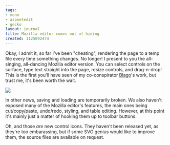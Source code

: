 ```yaml
---
tags:
- mono
- aspnetedit
- gecko
layout: journal
title: Mozilla editor comes out of hiding
created: 1125092474
---
```

Okay, I admit it, so far I've been "cheating", rendering the page to a temp file every time something changes. No longer! I present to you the all-singing, all-dancing Mozilla editor version. You can select controls on the surface, type text straight into the page, resize controls, and drag-n-drop! This is the first you'll have seen of my co-conspirator <a href="http://www.dachev.com/blog/">Blago</a>'s work, but trust me, it's been worth the wait.

<a href="http://mjhutchinson.com/files/images/MonoScreenshots/AspNetEdit3.png"><img src="http://mjhutchinson.com/files/images/MonoScreenshots/AspNetEdit3-t.png"/></a>

In other news, saving and loading are temporarily broken. We also haven't exposed many of the Mozilla editor's features, the main ones being cut/copy/paste, undo/redo, styling, and table editing. However, at this point it's mainly just a matter of hooking them up to toolbar buttons.

Oh, and those <em>are</em> new control icons. They haven't been released yet, as they're too embarassing, but if some SVG genius would like to improve them, the source files are available on request.
<!--break-->

